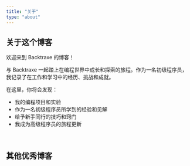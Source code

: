 ```yaml
---
title: "关于"
type: "about"
---
```


## 关于这个博客

欢迎来到 Backtraxe 的博客！

与 Backtraxe 一起踏上在编程世界中成长和探索的旅程。作为一名初级程序员，我记录了在工作和学习中的经历、挑战和成就。

在这里，你将会发现：

- 我的编程项目和实验
- 作为一名初级程序员所学到的经验和见解
- 给予新手同行的技巧和窍门
- 我成为高级程序员的旅程更新

<br>

## 其他优秀博客
